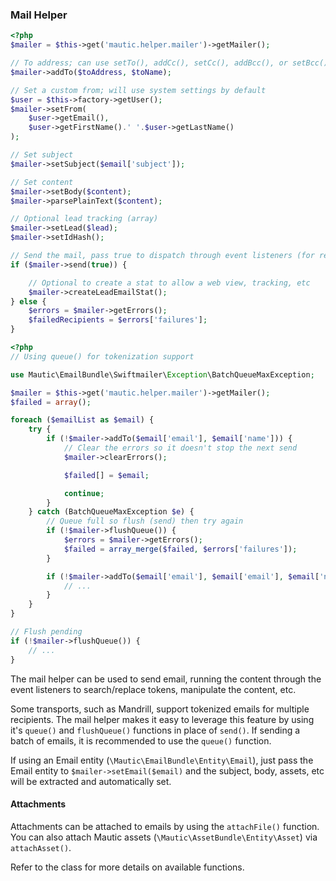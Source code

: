 ### Mail Helper

```php
<?php
$mailer = $this->get('mautic.helper.mailer')->getMailer();

// To address; can use setTo(), addCc(), setCc(), addBcc(), or setBcc() as well
$mailer->addTo($toAddress, $toName);

// Set a custom from; will use system settings by default
$user = $this->factory->getUser();
$mailer->setFrom(
    $user->getEmail(),
    $user->getFirstName().' '.$user->getLastName()
);

// Set subject
$mailer->setSubject($email['subject']);

// Set content
$mailer->setBody($content);
$mailer->parsePlainText($content);

// Optional lead tracking (array)
$mailer->setLead($lead);
$mailer->setIdHash();

// Send the mail, pass true to dispatch through event listeners (for replacing tokens, etc)
if ($mailer->send(true)) {

    // Optional to create a stat to allow a web view, tracking, etc
    $mailer->createLeadEmailStat();
} else {
    $errors = $mailer->getErrors();
    $failedRecipients = $errors['failures'];
}
```

```php
<?php
// Using queue() for tokenization support

use Mautic\EmailBundle\Swiftmailer\Exception\BatchQueueMaxException;

$mailer = $this->get('mautic.helper.mailer')->getMailer();
$failed = array();

foreach ($emailList as $email) {
    try {
        if (!$mailer->addTo($email['email'], $email['name'])) {
            // Clear the errors so it doesn't stop the next send
            $mailer->clearErrors();

            $failed[] = $email;

            continue;
        }
    } catch (BatchQueueMaxException $e) {
        // Queue full so flush (send) then try again
        if (!$mailer->flushQueue()) {
            $errors = $mailer->getErrors();
            $failed = array_merge($failed, $errors['failures']);
        }

        if (!$mailer->addTo($email['email'], $email['email'], $email['name'])) {
            // ...
        }
    }
}

// Flush pending
if (!$mailer->flushQueue()) {
    // ...
}
```

The mail helper can be used to send email, running the content through the event listeners to search/replace tokens, manipulate the content, etc. 
 
 Some transports, such as Mandrill, support tokenized emails for multiple recipients. The mail helper makes it easy to leverage this feature by using it's `queue()` and `flushQueue()` functions in place of `send()`. If sending a batch of emails, it is recommended to use the `queue()` function.
 
 If using an Email entity (`\Mautic\EmailBundle\Entity\Email`), just pass the Email entity to `$mailer->setEmail($email)` and the subject, body, assets, etc will be extracted and automatically set.
 
#### Attachments
 
 Attachments can be attached to emails by using the `attachFile()` function. You can also attach Mautic assets (`\Mautic\AssetBundle\Entity\Asset`) via `attachAsset()`.
 
 Refer to the class for more details on available functions.